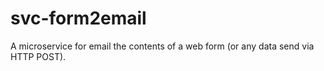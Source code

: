 # svc-form2email
A microservice for email the contents of a web form (or any data send via HTTP POST).

